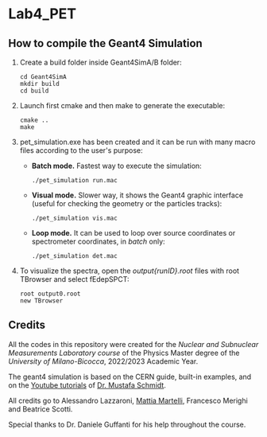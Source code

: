 # Lab4_PET
## How to compile the Geant4 Simulation
1. Create a build folder inside Geant4SimA/B folder:
   ```
   cd Geant4SimA
   mkdir build
   cd build
   ```
2. Launch first cmake and then make to generate the executable:
   ```
   cmake ..
   make
   ```
3. pet_simulation.exe has been created and it can be run with many macro files according to the user's purpose:
    - **Batch mode.** Fastest way to execute the simulation:
      ```
      ./pet_simulation run.mac
      ```
    - **Visual mode.** Slower way, it shows the Geant4 graphic interface (useful for checking the geometry or the particles tracks):
      ```
      ./pet_simulation vis.mac
      ```
    - **Loop mode.** It can be used to loop over source coordinates or spectrometer coordinates, in _batch_ only:
      ```
      ./pet_simulation det.mac
      ```
  
4. To visualize the spectra, open the _output{runID}.root_ files with root TBrowser and select fEdepSPCT:
   ```
   root output0.root
   new TBrowser
   ```
## Credits
All the codes in this repository were created for the _Nuclear and Subnuclear Measurements Laboratory course_ of the Physics Master degree of the _University of Milano-Bicocca_, 2022/2023 Academic Year.

The geant4 simulation is based on the CERN guide, built-in examples, and on the [Youtube tutorials](https://youtube.com/playlist?list=PLLybgCU6QCGWgzNYOV0SKen9vqg4KXeVL&si=KvdO9rwtt9r4BO5_) of [Dr. Mustafa Schmidt](https://github.com/MustafaSchmidt).

All credits go to Alessandro Lazzaroni, [Mattia Martelli](https://github.com/martelli7), Francesco Merighi and Beatrice Scotti.

Special thanks to Dr. Daniele Guffanti for his help throughout the course.
